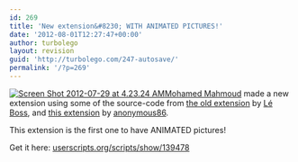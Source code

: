 ```yaml
---
id: 269
title: 'New extension&#8230; WITH ANIMATED PICTURES!'
date: '2012-08-01T12:27:47+00:00'
author: turbolego
layout: revision
guid: 'http://turbolego.com/247-autosave/'
permalink: '/?p=269'
---
```


[![](https://turbolego.com/wp-content/uploads/2012/07/Screen-Shot-2012-07-29-at-4.23.24-AM.png "Screen Shot 2012-07-29 at 4.23.24 AM")](https://turbolego.com/wp-content/uploads/2012/07/Screen-Shot-2012-07-29-at-4.23.24-AM.png)[Mohamed Mahmoud](http://www.facebook.com/mohamed408 "http://www.facebook.com/mohamed408") made a new extension using some of the source-code from [the old extension](http://userscripts.org/scripts/show/122827 "http://userscripts.org/scripts/show/122827") by [Lé Boss](http://www.facebook.com/theztech "http://www.facebook.com/theztech"), and [this extension](http://userscripts.org/scripts/show/123054 "http://userscripts.org/scripts/show/123054") by [anonymous86](http://userscripts.org/users/426789).

This extension is the first one to have ANIMATED pictures!

Get it here: [userscripts.org/scripts/show/139478](http://userscripts.org/scripts/show/139478 "http://userscripts.org/scripts/show/139478")